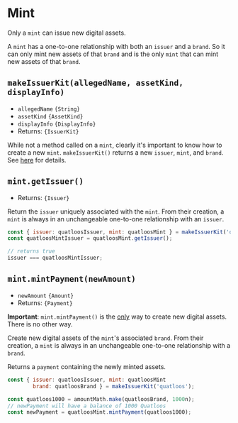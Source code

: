 # Mint

Only a `mint` can issue new digital assets. 

A `mint` has a one-to-one relationship with both an `issuer` and a `brand`.
So it can only mint new assets of that `brand` and is the only `mint` that can mint
new assets of that `brand`.

## `makeIssuerKit(allegedName, assetKind, displayInfo)`
- `allegedName` `{String}`
- `assetKind` `{AssetKind}`
- `displayInfo` `{DisplayInfo}`
- Returns: `{IssuerKit}`

While not a method called on a `mint`, clearly it's important to know how to create a new `mint`. 
`makeIssuerKit()` returns a new `issuer`, `mint`, and `brand`. 
See [here](./issuer.md#makeissuerkit-allegedname-assetkind-displayinfo) for details.

## `mint.getIssuer()`
- Returns: `{Issuer}`

Return the `issuer` uniquely associated with the `mint`. From their creation, a `mint` is always
in an unchangeable one-to-one relationship with an `issuer`. 

```js
const { issuer: quatloosIssuer, mint: quatloosMint } = makeIssuerKit('quatloos');
const quatloosMintIssuer = quatloosMint.getIssuer();

// returns true
issuer === quatloosMintIssuer;
```

## `mint.mintPayment(newAmount)`
- `newAmount` `{Amount}`
- Returns: `{Payment}`

**Important**: `mint.mintPayment()` is the <ins>only</ins> way
to create new digital assets. There is no other way.

Create new digital assets of the `mint`'s associated `brand`.
From their creation, a `mint` is always in an unchangeable
one-to-one relationship with a `brand`.

Returns a `payment` containing the newly minted assets. 

```js
const { issuer: quatloosIssuer, mint: quatloosMint
        brand: quatloosBrand } = makeIssuerKit('quatloos');

const quatloos1000 = amountMath.make(quatloosBrand, 1000n);
// newPayment will have a balance of 1000 Quatloos
const newPayment = quatloosMint.mintPayment(quatloos1000);
```
